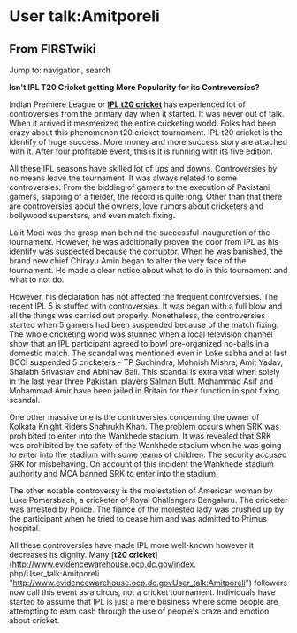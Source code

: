 # User talk:Amitporeli

## From FIRSTwiki

Jump to: navigation, search

**Isn't IPL T20 Cricket getting More Popularity for its Controversies?**

Indian Premiere League or [**IPL t20 cricket**](http://www.myt20cricket.com/ "http://www.myt20cricket.com/") has experienced lot of controversies from the primary day when it started. It was never out of talk. When it arrived it mesmerized the entire cricketing world. Folks had been crazy about this phenomenon t20 cricket tournament. IPL t20 cricket is the identify of huge success. More money and more success story are attached with it. After four profitable event, this is it is running with its five edition.

All these IPL seasons have skilled lot of ups and downs. Controversies by no means leave the tournament. It was always related to some controversies. From the bidding of gamers to the execution of Pakistani gamers, slapping of a fielder, the record is quite long. Other than that there are controversies about the owners, love rumors about cricketers and bollywood superstars, and even match fixing.

Lalit Modi was the grasp man behind the successful inauguration of the tournament. However, he was additionally proven the door from IPL as his identify was suspected because the corruptor. When he was banished, the brand new chief Chirayu Amin began to alter the very face of the tournament. He made a clear notice about what to do in this tournament and what to not do.

However, his declaration has not affected the frequent controversies. The recent IPL 5 is stuffed with controversies. It was began with a full blow and all the things was carried out properly. Nonetheless, the controversies started when 5 gamers had been suspended because of the match fixing. The whole cricketing world was stunned when a local television channel show that an IPL participant agreed to bowl pre-organized no-balls in a domestic match. The scandal was mentioned even in Loke sabha and at last BCCI suspended 5 cricketers - TP Sudhindra, Mohnish Mishra, Amit Yadav, Shalabh Srivastav and Abhinav Bali. This scandal is extra vital when solely in the last year three Pakistani players Salman Butt, Mohammad Asif and Mohammad Amir have been jailed in Britain for their function in spot fixing scandal.

One other massive one is the controversies concerning the owner of Kolkata Knight Riders Shahrukh Khan. The problem occurs when SRK was prohibited to enter into the Wankhede stadium. It was revealed that SRK was prohibited by the safety of the Wankhede stadium when he was going to enter into the stadium with some teams of children. The security accused SRK for misbehaving. On account of this incident the Wankhede stadium authority and MCA banned SRK to enter into the stadium.

The other notable controversy is the molestation of American woman by Luke Pomersbach, a cricketer of Royal Challengers Bengaluru. The cricketer was arrested by Police. The fiancé of the molested lady was crushed up by the participant when he tried to cease him and was admitted to Primus hospital.

All these controversies have made IPL more well-known however it decreases its dignity. Many [**t20 cricket**](http://www.evidencewarehouse.ocp.dc.gov/index.
php/User_talk:Amitporeli "http://www.evidencewarehouse.ocp.dc.govUser_talk:Amitporeli") followers now call this event as a circus, not a cricket tournament. Individuals have started to assume that IPL is just a mere business where some people are attempting to earn cash through the use of people's craze and emotion about cricket.
